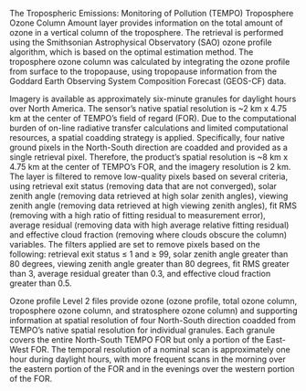 The Tropospheric Emissions: Monitoring of Pollution (TEMPO) Troposphere Ozone Column Amount layer provides information on the total amount of ozone in a vertical column of the troposphere. The retrieval is performed using the Smithsonian Astrophysical Observatory (SAO) ozone profile algorithm, which is based on the optimal estimation method. The troposphere ozone column was calculated by integrating the ozone profile from surface to the tropopause, using tropopause information from the Goddard Earth Observing System Composition Forecast (GEOS-CF) data.

Imagery is available as approximately six-minute granules for daylight hours over North America. The sensor’s native spatial resolution is ~2 km x 4.75 km at the center of TEMPO’s field of regard (FOR). Due to the computational burden of on-line radiative transfer calculations and limited computational resources, a spatial coadding strategy is applied. Specifically, four native ground pixels in the North-South direction are coadded and provided as a single retrieval pixel. Therefore, the product’s spatial resolution is ~8 km x 4.75 km at the center of TEMPO’s FOR, and the imagery resolution is 2 km. The layer is filtered to remove low-quality pixels based on several criteria, using retrieval exit status (removing data that are not converged), solar zenith angle (removing data retrieved at high solar zenith angles), viewing zenith angle (removing data retrieved at high viewing zenith angles), fit RMS (removing with a high ratio of fitting residual to measurement error), average residual (removing data with high average relative fitting residual) and effective cloud fraction (removing where clouds obscure the column) variables. The filters applied are set to remove pixels based on the following: retrieval exit status ≤ 1 and ≥ 99, solar zenith angle greater than 80 degrees, viewing zenith angle greater than 80 degrees, fit RMS greater than 3, average residual greater than 0.3, and effective cloud fraction greater than 0.5.

Ozone profile Level 2 files provide ozone (ozone profile, total ozone column, troposphere ozone column, and stratosphere ozone column) and supporting information at spatial resolution of four North-South direction coadded from TEMPO’s native spatial resolution for individual granules. Each granule covers the entire North-South TEMPO FOR but only a portion of the East-West FOR. The temporal resolution of a nominal scan is approximately one hour during daylight hours, with more frequent scans in the morning over the eastern portion of the FOR and in the evenings over the western portion of the FOR.
